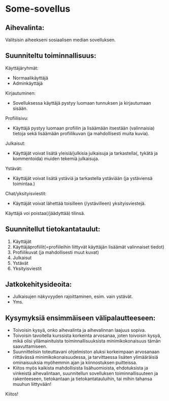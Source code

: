 # Some-sovellus

## Aihevalinta:

Valitsisin aiheekseni sosiaalisen median sovelluksen.

## Suunniteltu toiminnallisuus:

Käyttäjäryhmät:
- Normaalikäyttäjä
- Adminkäyttäjä

Kirjautuminen:
- Sovelluksessa käyttäjä pystyy luomaan tunnuksen ja kirjautumaan sisään.

Profiilisivu:
- Käyttäjä pystyy luomaan profiilin ja lisäämään itsestään (valinnaisia) tietoja sekä lisäämään profiilikuvan (ja mahdollisesti muita kuvia).

Julkaisut:
- Käyttäjät voivat lisätä yleisiä/julkisia julkaisuja ja tarkastella(, tykätä ja kommentoida) muiden tekemiä julkaisuja.

Ystävät:
- Käyttäjät voivat lisätä ystäviä ja tarkastella ystäviään (ja ystäviensä toimintaa.)

Chat/yksityisviestit:
- Käyttäjät voivat lähettää toisilleen (/ystävilleen) yksityisviestejä.

Käyttäjä voi poistaa(/jäädyttää) tilinsä.

## Suunnitellut tietokantataulut:
1) Käyttäjät
2) Käyttäjäprofiilit(=profiileihin liittyvät käyttäjän lisäämät valinnaiset tiedot)
3) Profiilikuvat (ja mahdollisesti muut kuvat)
4) Julkaisut
5) Ystävät
6) Yksityisviestit

## Jatkokehitysideoita:
- Julkaisujen näkyvyyden rajoittaminen, esim. vain ystävät.
- Yms.

## Kysymyksiä ensimmäiseen välipalautteeseen:
- Toivoisin kysyä, onko aihevalinta ja aihevalinnan laajuus sopiva.
- Toivoisin tavoitella kurssista korkeinta arvosanaa, joten toivoisin kysyä, mikä olisi yllämainituista toiminnallisuuksista minimikokonaisuus tämän saavuttamiseen.
- Suunnittelisin toteuttavani ohjelmiston aluksi korkeimpaan arvosanaan riittävässä minimikokonaisuudessa, ja tarvittaessa lisäten ylimääräisiä ominaisuuksia myöhemmin ajan ja kiinnostuksen puitteissa.
- Kiitos myös kaikista mahdollisista lisähuomioista, ehdotuksista ja vinkeistä aihevalintaan, suunnitellun sovelluksen toiminnallisuuteen ja rakenteeseen, tietokantaan ja tietokantatauluihin, tai mihin tahansa muuhun liittyvään!

Kiitos!
